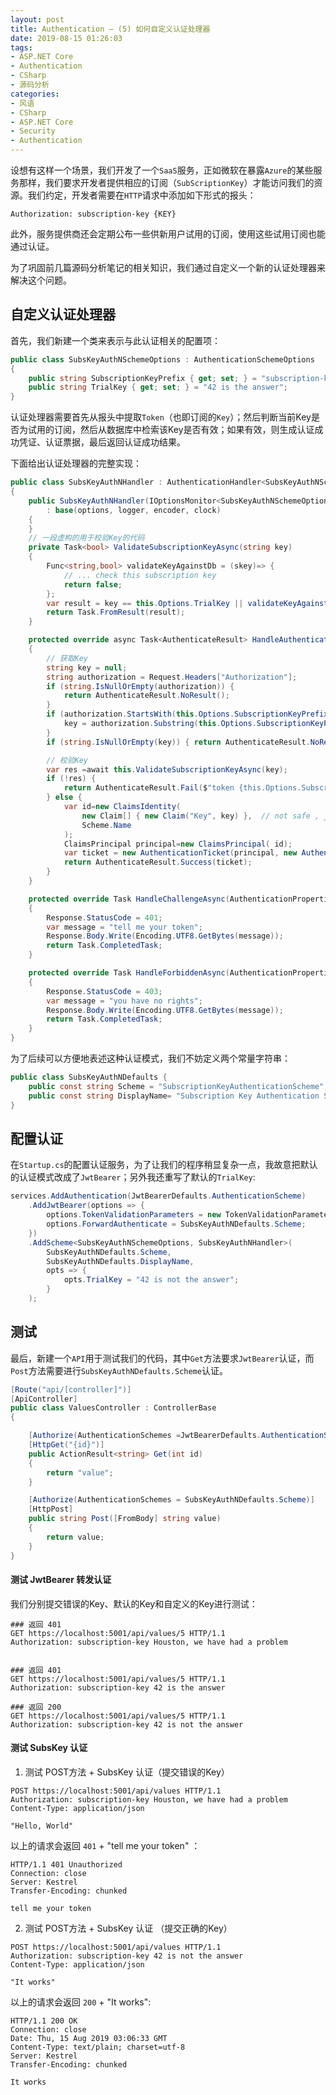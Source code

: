 ```yaml
---
layout: post
title: Authentication — (5) 如何自定义认证处理器
date: 2019-08-15 01:26:03
tags:
- ASP.NET Core
- Authentication
- CSharp
- 源码分析
categories:
- 风语
- CSharp
- ASP.NET Core
- Security
- Authentication
---
```


设想有这样一个场景，我们开发了一个`SaaS`服务，正如微软在暴露`Azure`的某些服务那样，我们要求开发者提供相应的订阅（`SubScriptionKey`）才能访问我们的资源。我们约定，开发者需要在`HTTP`请求中添加如下形式的报头：
```
Authorization: subscription-key {KEY}
```
此外，服务提供商还会定期公布一些供新用户试用的订阅，使用这些试用订阅也能通过认证。


为了巩固前几篇源码分析笔记的相关知识，我们通过自定义一个新的认证处理器来解决这个问题。

## 自定义认证处理器

首先，我们新建一个类来表示与此认证相关的配置项：
```csharp
public class SubsKeyAuthNSchemeOptions : AuthenticationSchemeOptions
{
    public string SubscriptionKeyPrefix { get; set; } = "subscription-key";
    public string TrialKey { get; set; } = "42 is the answer";
}
```

认证处理器需要首先从报头中提取`Token`（也即订阅的`Key`）；然后判断当前Key是否为试用的订阅，然后从数据库中检索该Key是否有效；如果有效，则生成认证成功凭证、认证票据，最后返回认证成功结果。

下面给出认证处理器的完整实现：<!-- more -->
```csharp
public class SubsKeyAuthNHandler : AuthenticationHandler<SubsKeyAuthNSchemeOptions>
{
    public SubsKeyAuthNHandler(IOptionsMonitor<SubsKeyAuthNSchemeOptions> options, ILoggerFactory logger, UrlEncoder encoder, ISystemClock clock)
        : base(options, logger, encoder, clock)
    {
    }
    // 一段虚构的用于校验Key的代码
    private Task<bool> ValidateSubscriptionKeyAsync(string key)
    {
        Func<string,bool> validateKeyAgainstDb = (skey)=> {
            // ... check this subscription key
            return false;
        };
        var result = key == this.Options.TrialKey || validateKeyAgainstDb(key) ;
        return Task.FromResult(result);
    }

    protected override async Task<AuthenticateResult> HandleAuthenticateAsync()
    {
        // 获取Key
        string key = null;
        string authorization = Request.Headers["Authorization"];
        if (string.IsNullOrEmpty(authorization)) {
            return AuthenticateResult.NoResult();
        }
        if (authorization.StartsWith(this.Options.SubscriptionKeyPrefix, StringComparison.OrdinalIgnoreCase)) {
            key = authorization.Substring(this.Options.SubscriptionKeyPrefix.Length).Trim();
        }
        if (string.IsNullOrEmpty(key)) { return AuthenticateResult.NoResult(); }

        // 校验Key
        var res =await this.ValidateSubscriptionKeyAsync(key);
        if (!res) {
            return AuthenticateResult.Fail($"token {this.Options.SubscriptionKeyPrefix} not match");
        } else {
            var id=new ClaimsIdentity( 
                new Claim[] { new Claim("Key", key) },  // not safe , just as an example , should custom claims on your own
                Scheme.Name 
            );
            ClaimsPrincipal principal=new ClaimsPrincipal( id);
            var ticket = new AuthenticationTicket(principal, new AuthenticationProperties(), Scheme.Name);
            return AuthenticateResult.Success(ticket);
        }
    }

    protected override Task HandleChallengeAsync(AuthenticationProperties properties)
    {
        Response.StatusCode = 401;
        var message = "tell me your token";
        Response.Body.Write(Encoding.UTF8.GetBytes(message));
        return Task.CompletedTask;
    }

    protected override Task HandleForbiddenAsync(AuthenticationProperties properties)
    {
        Response.StatusCode = 403;
        var message = "you have no rights";
        Response.Body.Write(Encoding.UTF8.GetBytes(message));
        return Task.CompletedTask;
    }
}
```
为了后续可以方便地表述这种认证模式，我们不妨定义两个常量字符串：
```csharp
public class SubsKeyAuthNDefaults {
    public const string Scheme = "SubscriptionKeyAuthenticationScheme";
    public const string DisplayName= "Subscription Key Authentication Scheme";
}
```
## 配置认证

在`Startup.cs`的配置认证服务，为了让我们的程序稍显复杂一点，我故意把默认的认证模式改成了`JwtBearer`；另外我还重写了默认的`TrialKey`:
```csharp
services.AddAuthentication(JwtBearerDefaults.AuthenticationScheme)
    .AddJwtBearer(options => {
        options.TokenValidationParameters = new TokenValidationParameters{ /* ... */ };
        options.ForwardAuthenticate = SubsKeyAuthNDefaults.Scheme;
    })
    .AddScheme<SubsKeyAuthNSchemeOptions, SubsKeyAuthNHandler>(
        SubsKeyAuthNDefaults.Scheme, 
        SubsKeyAuthNDefaults.DisplayName, 
        opts => {
            opts.TrialKey = "42 is not the answer";
        }
    );
```

## 测试

最后，新建一个`API`用于测试我们的代码，其中`Get`方法要求`JwtBearer`认证，而`Post`方法需要进行`SubsKeyAuthNDefaults.Scheme`认证。
```csharp
[Route("api/[controller]")]
[ApiController]
public class ValuesController : ControllerBase
{

    [Authorize(AuthenticationSchemes =JwtBearerDefaults.AuthenticationScheme)]
    [HttpGet("{id}")]
    public ActionResult<string> Get(int id)
    {
        return "value";
    }

    [Authorize(AuthenticationSchemes = SubsKeyAuthNDefaults.Scheme)]
    [HttpPost]
    public string Post([FromBody] string value)
    {
        return value;
    }
}
```

#### 测试 JwtBearer 转发认证

我们分别提交错误的Key、默认的Key和自定义的Key进行测试：
```
### 返回 401
GET https://localhost:5001/api/values/5 HTTP/1.1
Authorization: subscription-key Houston, we have had a problem


### 返回 401
GET https://localhost:5001/api/values/5 HTTP/1.1
Authorization: subscription-key 42 is the answer

### 返回 200
GET https://localhost:5001/api/values/5 HTTP/1.1
Authorization: subscription-key 42 is not the answer
```

#### 测试 SubsKey 认证

1. 测试 POST方法 + SubsKey 认证（提交错误的Key）
```
POST https://localhost:5001/api/values HTTP/1.1
Authorization: subscription-key Houston, we have had a problem
Content-Type: application/json

"Hello, World"
```
以上的请求会返回 `401` + "tell me your token" ：
```
HTTP/1.1 401 Unauthorized
Connection: close
Server: Kestrel
Transfer-Encoding: chunked

tell me your token
```

2. 测试 POST方法 + SubsKey 认证 （提交正确的Key）
```
POST https://localhost:5001/api/values HTTP/1.1
Authorization: subscription-key 42 is not the answer
Content-Type: application/json

"It works"
```
以上的请求会返回 `200`  + "It works":
```
HTTP/1.1 200 OK
Connection: close
Date: Thu, 15 Aug 2019 03:06:33 GMT
Content-Type: text/plain; charset=utf-8
Server: Kestrel
Transfer-Encoding: chunked

It works
```
